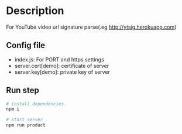 # Description
For YouTube video url signature parse(.eg http://ytsig.herokuapp.com)

## Config file
- index.js: For PORT and https settings
- server.cert[demo]: certificate of server
- server.key[demo]: private key of server

## Run step
``` bash
# install dependencies
npm i

# start server
npm run product
```

